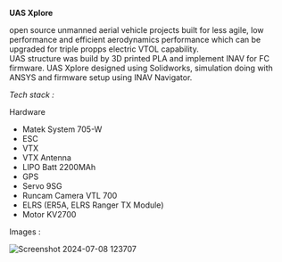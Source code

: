 **UAS Xplore** <br>

open source unmanned aerial vehicle projects built for less agile, low performance and efficient aerodynamics performance which can be upgraded for triple propps electric VTOL capability. <br>
UAS structure was build by 3D printed PLA and implement INAV for FC firmware. UAS Xplore designed using Solidworks, simulation doing with ANSYS and firmware setup using INAV Navigator. <br>

*Tech stack :*<br>

Hardware
- Matek System 705-W
- ESC
- VTX
- VTX Antenna
- LIPO Batt 2200MAh
- GPS
- Servo 9SG
- Runcam Camera VTL 700
- ELRS (ER5A, ELRS Ranger TX Module)
- Motor KV2700

Images :

![Screenshot 2024-07-08 123707](https://github.com/kucingkuro/UAV-Xplore/assets/112769418/76d5f2be-bc8f-429d-8fac-6ab8ea2e946e)
